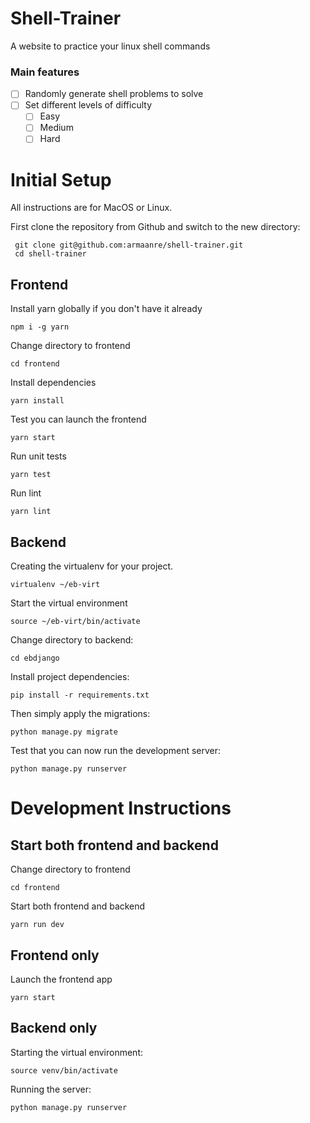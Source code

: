 # Shell-Trainer
A website to practice your linux shell commands

### Main features

- [ ] Randomly generate shell problems to solve
- [ ] Set different levels of difficulty
    - [ ] Easy
    - [ ] Medium
    - [ ] Hard

# Initial Setup

All instructions are for MacOS or Linux.

First clone the repository from Github and switch to the new directory:

     git clone git@github.com:armaanre/shell-trainer.git
     cd shell-trainer 

## Frontend

Install yarn globally if you don't have it already

```
npm i -g yarn
```

Change directory to frontend

```
cd frontend
```

Install dependencies

```
yarn install
```

Test you can launch the frontend

```
yarn start
```

Run unit tests

```
yarn test
```

Run lint

```
yarn lint
```

## Backend

Creating the virtualenv for your project.

```
virtualenv ~/eb-virt
```

Start the virtual environment

```
source ~/eb-virt/bin/activate
```

Change directory to backend:

```
cd ebdjango
``` 

Install project dependencies:

```
pip install -r requirements.txt
``` 
    
Then simply apply the migrations:

```
python manage.py migrate
```

Test that you can now run the development server:

```
python manage.py runserver
```

# Development Instructions

## Start both frontend and backend

Change directory to frontend

```
cd frontend
```

Start both frontend and backend

```
yarn run dev
```

## Frontend only

Launch the frontend app

```
yarn start
```

## Backend only

Starting the virtual environment:

```
source venv/bin/activate
```

Running the server:

```
python manage.py runserver
```

